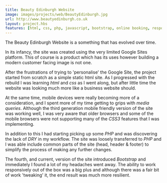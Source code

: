 ```yaml
---
title: Beauty Edinburgh Website
image: images/projects/web/BeautyEdinburgh.jpg
url: http://www.beautyedinburgh.co.uk
layout: project.hbs
features: [html, css, php, javascript, bootstrap, online booking, responsive design]
---
```


The Beauty Edinburgh Website is a something that has evolved over time.

In its infancy, the site was created using the very limited Google Sites platform.
This of course is a product which has its uses however building a modern customer
facing image is not one.

After the frustrations of trying to 'personalise' the Google Site, the project
started from scratch as a simple static html site. As I progressed with the rebuild
I was learning *html* and *css* as I went along, but after little time the website
was looking much more like a business website should.

At the same time, mobile devices were really becoming more of a consideration,
and I spent more of my time getting to grips with *media queries*. Although the
third generation mobile friendly version of the site was working well, I was very
aware that older browsers and some of the mobile browsers were not supporting many
of the *CSS3* features that I was implementing.

In addition to this I had starting picking up some *PHP* and was discovering the
lack of *DRY* in my workflow. The site was loosely transferred to *PHP* and I was
able include common parts of the site (head, header &amp; footer) to simplify
the process of making any further changes.

The fourth, and current, version of the site introduced *Bootstrap* and immediately
I found a lot of my headaches went away. The ability to work responsively out of
the box was a big plus and although there was a fair bit of work 'tweaking' it,
the end result was much more resilient.
